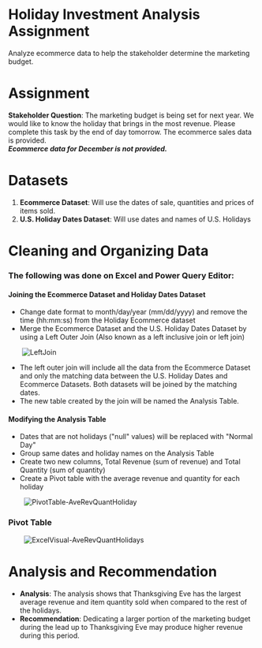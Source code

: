 # Holiday Investment Analysis Assignment
Analyze ecommerce data to help the stakeholder determine the marketing budget.

# Assignment
<b>Stakeholder Question</b>: The marketing budget is being set for next year. We would like to know the holiday 
that brings in the most revenue. Please complete this task by the end of day tomorrow. The ecommerce sales data is provided.
<br><b><i>Ecommerce data for December is not provided.</i></b></br>

# Datasets
<ol>
  <li><b>Ecommerce Dataset</b>: Will use the dates of sale, quantities and prices of items sold.</li>
  <li><b>U.S. Holiday Dates Dataset</b>: Will use dates and names of U.S. Holidays</li>
</ol>

# Cleaning and Organizing Data
<h3>The following was done on Excel and Power Query Editor:</h3>
<h4>Joining the Ecommerce Dataset and Holiday Dates Dataset</h4>
<ul>
  <li>Change date format to month/day/year (mm/dd/yyyy) and remove the time (hh:mm:ss) from the Holiday Ecommerce dataset</li>
  <li>Merge the Ecommerce Dataset and the U.S. Holiday Dates Dataset by using a Left Outer Join (Also known as a left inclusive join or left join) </li>
</ul>  

&emsp;&emsp;![LeftJoin](https://user-images.githubusercontent.com/110753469/194694889-38b5391a-f5cc-4570-93c6-7f7018d9363b.PNG)
<ul>
  <li>The left outer join will include all the data from the Ecommerce Dataset and only the matching data between the U.S. Holiday Dates and Ecommerce Datasets. Both   datasets will be joined by the matching dates.</li>
  <li>The new table created by the join will be named the Analysis Table.</li>
</ul> 
<h4>Modifying the Analysis Table</h4>
<ul>
  <li>Dates that are not holidays ("null" values) will be replaced with "Normal Day"</li>
  <li>Group same dates and holiday names on the Analysis Table</li>
  <li>Create two new columns, Total Revenue (sum of revenue) and Total Quantity (sum of quantity)</li>
  <li>Create a Pivot table with the average revenue and quantity for each holiday</li>
</ul>

&emsp;&emsp; ![PivotTable-AveRevQuantHoliday](https://user-images.githubusercontent.com/110753469/194737459-50c55170-4eee-483c-8198-0ec4c5ba882f.png)

<h3>Pivot Table</h3>

&emsp;&emsp; ![ExcelVisual-AveRevQuantHolidays](https://user-images.githubusercontent.com/110753469/194737855-fadcdf61-b294-43af-b349-8f15f71d882c.PNG)

# Analysis and Recommendation
<ul>
  <li><b>Analysis</b>: The analysis shows that Thanksgiving Eve has the largest average revenue and item quantity sold when compared to the rest of the holidays.</li>
  <li><b>Recommendation</b>: Dedicating a larger portion of the marketing budget during the lead up to Thanksgiving Eve may produce higher revenue during this period.</li>
<ul>
